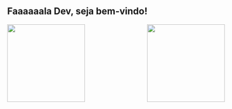 ## Faaaaaala Dev, seja bem-vindo!

<div>

  <img  height="180em" src="https://github-readme-stats.vercel.app/api?username=marcossantossousa&show_icons=true&theme=great-gatsby&include_all_commits=true&count_private=true"/>
  <img align="right" height="180em" src="https://github-readme-stats.vercel.app/api/top-langs/?username=marcossantossousa&layout=compact&langs_count=16&theme=great-gatsby"/>
<div >
